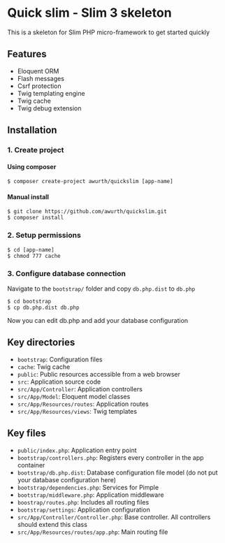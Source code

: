 # Quick slim - Slim 3 skeleton
This is a skeleton for Slim PHP micro-framework to get started quickly

## Features
- Eloquent ORM
- Flash messages
- Csrf protection
- Twig templating engine
- Twig cache
- Twig debug extension

## Installation
### 1. Create project
#### Using composer
```
$ composer create-project awurth/quickslim [app-name]
```

#### Manual install
```
$ git clone https://github.com/awurth/quickslim.git
$ composer install
```

### 2. Setup permissions
```
$ cd [app-name]
$ chmod 777 cache
```

### 3. Configure database connection
Navigate to the `bootstrap/` folder and copy `db.php.dist` to `db.php`
```
$ cd bootstrap
$ cp db.php.dist db.php
```

Now you can edit db.php and add your database configuration

## Key directories
- `bootstrap`: Configuration files
- `cache`: Twig cache
- `public`: Public resources accessible from a web browser
- `src`: Application source code
- `src/App/Controller`: Application controllers
- `src/App/Model`: Eloquent model classes
- `src/App/Resources/routes`: Application routes
- `src/App/Resources/views`: Twig templates

## Key files
- `public/index.php`: Application entry point
- `bootstrap/controllers.php`: Registers every controller in the app container
- `bootstrap/db.php.dist`: Database configuration file model (do not put your database configuration here)
- `bootstrap/dependencies.php`: Services for Pimple
- `bootstrap/middleware.php`: Application middleware
- `boostrap/routes.php`: Includes all routing files
- `bootstrap/settings`: Application configuration
- `src/App/Controller/Controller.php`: Base controller. All controllers should extend this class
- `src/App/Resources/routes/app.php`: Main routing file
